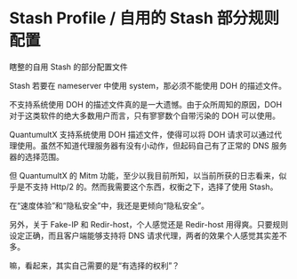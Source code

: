 # Stash Profile / 自用的 Stash 部分规则配置

瞎整的自用 Stash 的部分配置文件

Stash 若要在 nameserver 中使用 system，那必须不能使用 DOH 的描述文件。

不支持系统使用 DOH 的描述文件真的是一大遗憾。由于众所周知的原因，DOH 对于这类软件的绝大多数用户而言，只有寥寥数个自带污染的 DOH 可以使用。

QuantumultX 支持系统使用 DOH 描述文件，使得可以将 DOH 请求可以通过代理使用。虽然不知道代理服务器有没有小动作，但起码自己有了正常的 DNS 服务器的选择范围。

但 QuantumultX 的 Mitm 功能，至少以我目前所知，以当前所获的日志看来，似乎是不支持 Http/2 的。然而我需要这个东西，权衡之下，选择了使用 Stash。

在“速度体验”和“隐私安全”中，我还是更倾向“隐私安全”。

另外，关于 Fake-IP 和 Redir-host，个人感觉还是 Redir-host 用得爽。只要规则设定正确，而且客户端能够支持将 DNS 请求代理，两者的效果个人感觉其实差不多。

嘛，看起来，其实自己需要的是“有选择的权利”？